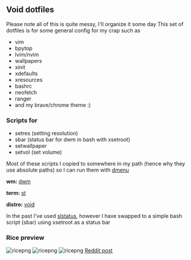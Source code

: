 ## Void dotfiles
Please note all of this is quite messy, I'll organize it some day 
This set of dotfiles is for some general config for my crap such as
* vim 
* bpytop
* lvim/nvim
* wallpapers
* xinit
* xdefaults
* xresources
* bashrc
* neofetch 
* ranger
* and my brave/chrome theme :)

### Scripts for
* setres (setting resolution)
* sbar (status bar for dwm in bash with xsetroot)
* setwallpaper
* setvol (set volume)

Most of these scripts I copied to somewhere in my path (hence why they use absolute paths) so I can run them with [dmenu](https://github.com/NotCreative21/dmenu)

**wm:** [dwm](https://github.com/NotCreative21/dwm)

**term:** [st](https://github.com/NotCreative21/st)

**distro:** [void](https://voidlinux.org/)

In the past I've used [slstatus](https://github.com/NotCreative21/slstatus), however I have swapped to a simple bash script (sbar) using xsetroot as a status bar

### Rice preview
![ricepng](https://i.imgur.com/MuPd83I.png)
![ricepng](https://i.imgur.com/jDfRAUR.png)
![ricepng](https://i.imgur.com/GL8Dx3F.png)
[Reddit post](https://www.reddit.com/r/unixporn/comments/q9iezf/dwm_simple_first_rice_using_void/)
